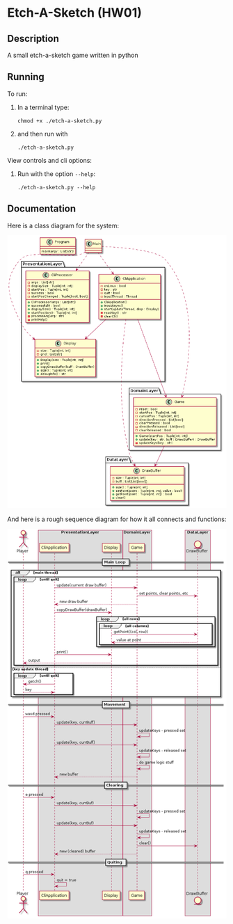 # Etch-A-Sketch (HW01)

## Description

A small etch-a-sketch game written in python

## Running

To run:

1) In a terminal type:

   ```
   chmod +x ./etch-a-sketch.py
   ```

2) and then run with

   ```
   ./etch-a-sketch.py
   ```

View controls and cli options:

1) Run with the option `--help`:

   ```
   ./etch-a-sketch.py --help
   ```

## Documentation

Here is a class diagram for the system:

![class diagram](./docs/etch-a-sketch-class.png)

And here is a rough sequence diagram for how it all connects and functions:

![sequence diagram](./docs/etch-a-sketch-seq.png)
